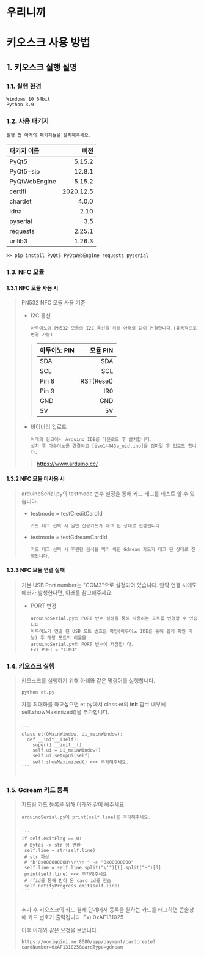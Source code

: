 우리니끼
======================

# 키오스크 사용 방법

## 1. 키오스크 실행 설명
### 1.1. 실행 환경
	Windows 10 64bit
	Python 3.9
### 1.2. 사용 패키지
	실행 전 아래의 패키지들을 설치해주세요.
|패키지 이름|버전|
|:------|---:|
|PyQt5|5.15.2|	
|PyQt5-sip|	12.8.1|	
|PyQtWebEngine|	5.15.2|	
|certifi|2020.12.5|	
|chardet|4.0.0|
|idna|2.10|	
|pyserial|3.5|	
|requests|2.25.1|	
|urllib3|1.26.3|

	>> pip install PyQt5 PyQtWebEngine requests pyserial
	
### 1.3. NFC 모듈
#### 1.3.1 NFC 모듈 사용 시

> PN532 NFC 모듈 사용 기준
> * I2C 통신
>	```
>	아두이노와 PN532 모듈의 I2C 통신을 위해 아래와 같이 연결합니다.(유동적으로 변경 가능)
>	```
>>|아두이노 PIN|모듈 PIN|
>>|:------|---:|
>>|SDA|SDA|
>>|SCL|SCL|
>>|Pin 8|RST(Reset)|
>>|Pin 9|IR0|
>>|GND|GND|
>>|5V|5V|
> * 바이너리 업로드
>	```
>	아래의 링크에서 Arduino IDE를 다운로드 후 설치합니다.
>	설치 후 아두이노를 연결하고 [iso14443a_uid.ino]을 컴파일 후 업로드 합니다.
>><https://www.arduino.cc/>

#### 1.3.2 NFC 모듈 미사용 시
> arduinoSerial.py의 testmode 변수 설정을 통해 카드 태그를 테스트 할 수 있습니다.
> * testmode = testCreditCardId
>	```
>	카드 태그 선택 시 일반 신용카드가 태그 된 상태로 진행됩니다.
> * testmode = testGdreamCardId
>	```
>	카드 태그 선택 시 후원된 음식을 먹기 위한 Gdream 카드가 태그 된 상태로 진행됩니다.

#### 1.3.3 NFC 모듈 연결 실패
> 기본 USB Port number는 "COM3"으로 설정되어 있습니다.
> 만약 연결 시에도 에러가 발생한다면, 아래를 참고해주세요.
> * PORT 변경
>	```
>	arduinoSerial.py의 PORT 변수 설정을 통해 사용하는 포트를 변경할 수 있습니다
>	아두이노가 연결 된 USB 포트 번호를 확인(아두이노 IDE를 통해 쉽게 확인 가능) 후 해당 포트의 이름을
>	arduinoSerial.py의 PORT 변수에 저장합니다.
>	Ex) PORT = "COM3"

### 1.4. 키오스크 실행

> 키오스크를 실행하기 위해 아래와 같은 명령어를 실행합니다.
> ```
> python et.py
> ```
> 자동 최대화를 하고싶으면 et.py에서 class et의 __init__ 함수 내부에 self.showMaximized()을 추가합니다.
> <pre>
> <code>
> ```
> class et(QMainWindow, Ui_mainWindow):  
>   def __init__(self):  
>     super().__init__()  
>     self.ui = Ui_mainWindow()  
>     self.ui.setupUi(self)   
>     self.showMaximized() <<< 추가해주세요.
> ```
> </code>
> </pre>

### 1.5. Gdream 카드 등록
> 지드림 카드 등록을 위해 아래와 같이 해주세요.
> ```
> arduinoSerial.py에 print(self.line)를 추가해주세요.
> ```
>  <pre>
> <code>
> ```
> if self.exitFlag == 0:  
>  # bytes -> str 형 변환  
>  self.line = str(self.line)  
>  # str 파싱  
>  # "b'0x00000000H\\r\\n'" -> "0x00000000"  
>  self.line = self.line.split("\'")[1].split("H")[0]  
>  print(self.line) <<< 추가해주세요
>  # rfid를 통해 받아 온 card id를 전송  
>  self.notifyProgress.emit(self.line)
> ```
> </code>
> </pre>
> 추가 후 키오스크의 카드 결제 단계에서 등록을 원하는 카드를 태그하면
> 콘솔창에 카드 번호가 출력됩니다.
> Ex) 0xAF131025
> 
> 이후 아래와 같은 요청을 보냅니다.
> ```
> https://ooriggini.me:8080/app/payment/cardcreate?cardNumber=0xAF131025&cardType=gdream
> ```
 
